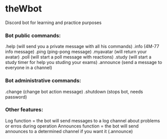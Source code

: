 # theWbot
Discord bot for learning and practice purposes

### Bot public commands:
  .help (will send you a private message with all his commands)
  .info (4M-77 info message)
  .ping (ping-pong message)
  .myavatar (will return your avatar)
  .poll (will start a poll message with reactions)
  .study (will start a study timer for help you studing your exams)
  .announce (send a message to everyone in a channel)

### Bot administrative commands:
  .change (change bot action message)
  .shutdown (stops bot, needs password)

### Other features:
 Log function = the bot will send messages to a log channel about problems or erros during operation
 Announces function = the bot will send announces to a determined channel if you want it (.announce)
